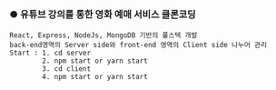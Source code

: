### ● 유튜브 강의를 통한 영화 예매 서비스 클론코딩
```
React, Express, NodeJs, MongoDB 기반의 풀스텍 개발
back-end영역의 Server side와 front-end 영역의 Client side 나누어 관리 
Start : 1. cd server 
        2. npm start or yarn start
        3. cd client  
        4. npm start or yarn start  
```
